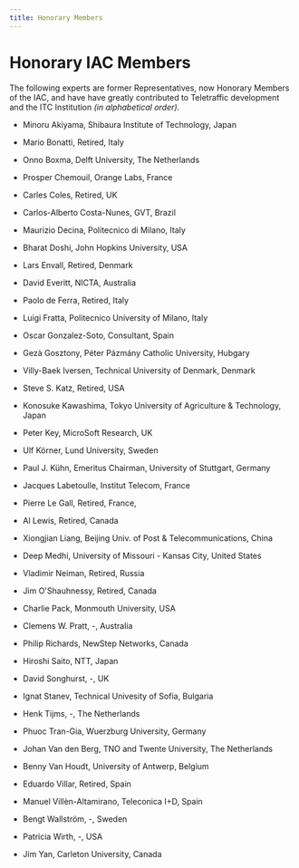 ```yaml
---
title: Honorary Members
---
```


# Honorary IAC Members


The following experts are former Representatives, now Honorary Members of the IAC, and have have greatly contributed to Teletraffic development and the ITC Institution _(in alphabetical order)._


  * Minoru Akiyama, Shibaura Institute of Technology, Japan
  * Mario Bonatti, Retired, Italy
  * Onno Boxma, Delft University, The Netherlands
  * Prosper Chemouil, Orange Labs, France
  * Carles Coles, Retired, UK
  * Carlos-Alberto Costa-Nunes, GVT, Brazil
  * Maurizio Decina, Politecnico di Milano, Italy
  * Bharat Doshi, John Hopkins University, USA
  * Lars Envall, Retired, Denmark
  * David Everitt, NICTA, Australia
  * Paolo de Ferra, Retired, Italy
  * Luigi Fratta, Politecnico University of Milano, Italy
  * Oscar Gonzalez-Soto, Consultant, Spain
  * Gezà Gosztony, Péter Pázmány Catholic University, Hubgary
  * Villy-Baek Iversen, Technical University of Denmark, Denmark
  * Steve S. Katz, Retired, USA
  * Konosuke Kawashima, Tokyo University of Agriculture & Technology, Japan
  * Peter Key, MicroSoft Research, UK
  * Ulf Körner, Lund University, Sweden
  * Paul J. Kühn, Emeritus Chairman, University of Stuttgart, Germany
  * Jacques Labetoulle, Institut Telecom, France
  * Pierre Le Gall, Retired, France,
  * Al Lewis, Retired, Canada
  * Xiongjian Liang, Beijing Univ. of Post & Telecommunications, China
  * Deep Medhi, University of Missouri - Kansas City, United States
  * Vladimir Neiman, Retired, Russia
  * Jim O'Shauhnessy, Retired, Canada
  * Charlie Pack, Monmouth University, USA
  * Clemens W. Pratt, -, Australia
  * Philip Richards, NewStep Networks, Canada
  * Hiroshi Saito, NTT, Japan
  * David Songhurst, -, UK
  * Ignat Stanev, Technical Univesity of Sofia, Bulgaria
  * Henk Tijms, -, The Netherlands
  * Phuoc Tran-Gia, Wuerzburg University, Germany
  * Johan Van den Berg, TNO and Twente University, The Netherlands
  * Benny Van Houdt, University of Antwerp, Belgium

  * Eduardo Villar, Retired, Spain
  * Manuel Villèn-Altamirano, Teleconica I+D, Spain
  * Bengt Wallström, -, Sweden
  * Patricia Wirth, -, USA
  * Jim Yan, Carleton University, Canada



